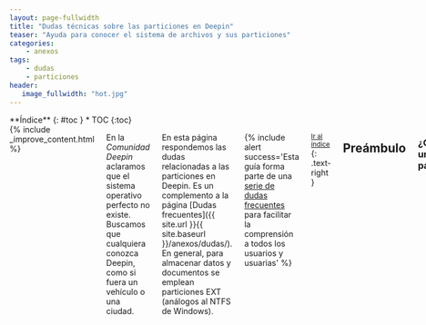 ```yaml
---
layout: page-fullwidth
title: "Dudas técnicas sobre las particiones en Deepin"
teaser: "Ayuda para conocer el sistema de archivos y sus particiones"
categories:
    - anexos
tags:
    - dudas
    - particiones
header:
   image_fullwidth: "hot.jpg"
---
```

<div class="row">
<div class="medium-4 medium-push-8 columns" markdown="1">
<div class="panel radius" markdown="1">
**Índice**
{: #toc }
*  TOC
{:toc}
</div>
</div><!-- /.medium-4.columns -->

<div class="medium-8 medium-pull-4 columns" markdown="1">
{% include _improve_content.html %}

En la *Comunidad Deepin* aclaramos que el sistema operativo  perfecto no existe. Buscamos que cualquiera conozca Deepin, como si fuera un vehículo o una ciudad.

En esta página respondemos las dudas relacionadas a las particiones en Deepin. Es un complemento a la página [Dudas frecuentes]({{ site.url }}{{ site.baseurl }}/anexos/dudas/). En general, para almacenar datos y documentos se emplean particiones EXT (análogos al NTFS de Windows).

{% include alert success='Esta guía forma parte de una <a href="/dudas">serie de dudas frecuentes</a> para facilitar la comprensión a todos los usuarios y usuarias' %}

<small markdown="1">[Ir al índice](#toc)</small>
{: .text-right }

## Preámbulo
### ¿Qué es una partición?
Una partición es un contenedor del disco duro que almacena datos. Las particiones pueden tener archivos del sistema o se apoyan de la caché para arrancar el sistema operativo.

Fuente: [Planeta Fedoraa](https://planetafedora.wordpress.com/acerca-de-particiones-y-puntos-de-montaje-tipos-de-formato-y-tamanos/)

<small markdown="1">[Ir al índice](#toc)</small>
{: .text-right }

### ¿Cuántas particiones puedo tener en mi disco duro?
Eso dependerá de la estructura de disco duro. Para eso necesitarás de un sistema para gestionar particiones llamada "tabla". Por defecto se usa MBR, Registro de arranque principal en inglés.

En esa tabla tienes un máximo de 4 contenedores llamadas "particiones primarias". De las cuales cada una puede dividirse en particiones lógicas.

Fuente: [Planeta Fedoraa](https://planetafedora.wordpress.com/acerca-de-particiones-y-puntos-de-montaje-tipos-de-formato-y-tamanos/)

<small markdown="1">[Ir al índice](#toc)</small>
{: .text-right }

### ¿Puedo hacer una copia de seguridad de un partición?
Tienes dos opciones:
* Usando Deepin Clone, desde la versión 15.5. Recomendado.
* Usando los comandos de la terminal:
  * Para hacer una copia `dd if=/dev/xxx of=mbr.backup bs=512 count=1`
  * Para restaurar con dicha copia `dd if=mbr.backup of=/dev/xxx bs=512 count=1`
  * Nota: xxx representa la id del dispositivo, que puede ser hda, sda, o cualquier otro.

## Instalación de Deepin
### ¿Qué particiones habrán cuando instale Deepin?
Tienes de 2 a 4 particiones con sus respectivas unidades de montaje:
1. La primera partición lleva la unidad de montaje "/" y es la raíz del sistema operativo. En Windows es el equivalente a C. Debe ocupar 10 GB o más.
2. La segunda con la unidad de montaje "/boot" en una partición aparte. Así gestionará el arranque del sistema (o varias de ellas). Ocupa entre 100 a 300 MB.
3. Continúa con "/home" para tu información en una partición separada (si deseas). Así podrás estar a salvo con tus documentos incluso si tu sistema sufre errores. Puedes establecer la cantidad que quieras, incluso el 90% de tu disco duro.
4. Por último tienes una partición opcional con la unidad "/swap" para el intercambio de datos. Esa opción es útil para agilizar la memoria RAM. Puedes empezar con 500 MB para tarjetas de 1 GB a 4 GB reservados si tienes 16 GB de RAM.
5. Puedes elaborar más particiones con otros puntos de anclaje como "/opt" para datos de aplicaciones externas. Eso no es necesario.

### ¿Puedo usar particiones de Windows con Deepin?
Sí, tal como menciona [el manual]({{ site.url }}/manual/dual-boot/).

### ¿Puedo gestionar las particiones dentro de Deepin?
Sí. Con la aplicación [GParted]({{ site.url }}/apps/gparted/).

### ¿Cómo reparar una partición?
En motivos que el sistema no arranca correctamente, debes revisar si algunas particiones fueron dañadas. Al mostrar la pantalla con puro texto, usa la herramienta [fsck](https://es.wikipedia.org/wiki/Fsck) en la [terminal]({{ site.url }}/anexos/dudas-terminal/) y ejecuta `fsck /dev/sdXX -y`, por ahora comprobará algún daño y lo reparará.

En caso que no sepas qué partición reparar, sdXX viene a ser el número de partición, como sda1; en caso de otros discos duros reemplaza a hdXX. Por ejemplo, si la partición principal ("/") es sda1, ejecuta el comando `fsck /dev/sda1 -y`.

## Seguimos creciendo

No olvides que estamos en [en Github](https://github.com/comunidad-deepin/comunidad-deepin.github.io).

{% include _improve_content.html %}

</div><!-- /.medium-8.columns -->
</div><!-- /.row -->
